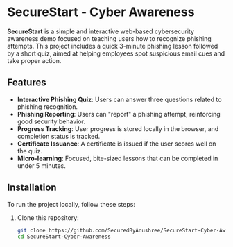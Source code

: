 # SecureStart - Cyber Awareness 

**SecureStart** is a simple and interactive web-based cybersecurity awareness demo focused on teaching users how to recognize phishing attempts. This project includes a quick 3-minute phishing lesson followed by a short quiz, aimed at helping employees spot suspicious email cues and take proper action.

## Features

- **Interactive Phishing Quiz**: Users can answer three questions related to phishing recognition.
- **Phishing Reporting**: Users can "report" a phishing attempt, reinforcing good security behavior.
- **Progress Tracking**: User progress is stored locally in the browser, and completion status is tracked.
- **Certificate Issuance**: A certificate is issued if the user scores well on the quiz.
- **Micro-learning**: Focused, bite-sized lessons that can be completed in under 5 minutes.

## Installation

To run the project locally, follow these steps:

1. Clone this repository:

   ```bash
   git clone https://github.com/SecuredByAnushree/SecureStart-Cyber-Awareness.git
   cd SecureStart-Cyber-Awareness
